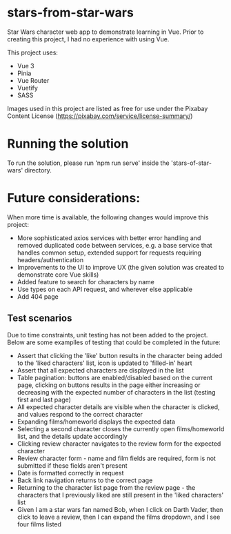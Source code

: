 # stars-from-star-wars
Star Wars character web app to demonstrate learning in Vue. Prior to creating this project, I had no experience with using Vue.

This project uses:
* Vue 3
* Pinia
* Vue Router
* Vuetify
* SASS

Images used in this project are listed as free for use under the Pixabay Content License (https://pixabay.com/service/license-summary/)

# Running the solution
To run the solution, please run 'npm run serve' inside the 'stars-of-star-wars' directory.

# Future considerations:
When more time is available, the following changes would improve this project:
* More sophisticated axios services with better error handling and removed duplicated code between services, e.g. a base service that handles common setup, extended support for requests requiring headers/authentication
* Improvements to the UI to improve UX (the given solution was created to demonstrate core Vue skills)
* Added feature to search for characters by name
* Use types on each API request, and wherever else applicable
* Add 404 page

## Test scenarios
Due to time constraints, unit testing has not been added to the project. 
Below are some examplles of testing that could be completed in the future:

* Assert that clicking the 'like' button results in the character being added to the 'liked characters' list, icon is updated to 'filled-in' heart
* Assert that all expected characters are displayed in the list
* Table pagination: buttons are enabled/disabled based on the current page, clicking on buttons results in the page either increasing or decreasing with the expected number of characters in the list (testing first and last page)
* All expected character details are visible when the character is clicked, and values respond to the correct character
* Expanding films/homeworld displays the expected data
* Selecting a second character closes the currently open films/homeworld list, and the details update accordingly
* Clicking review character navigates to the review form for the expected character
* Review character form - name and film fields are required, form is not submitted if these fields aren't present
* Date is formatted correctly in request
* Back link navigation returns to the correct page
* Returning to the character list page from the review page - the characters that I previously liked are still present in the 'liked characters' list
* Given I am a star wars fan named Bob, when I click on Darth Vader, then click to leave a review, then I can expand the films dropdown, and I see four films listed
